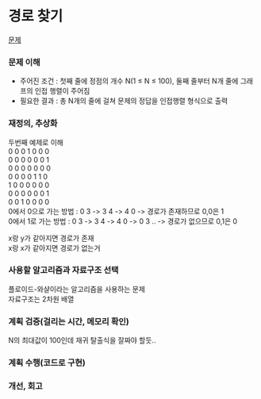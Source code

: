 # 경로 찾기
[문제](https://www.acmicpc.net/problem/11403)

### 문제 이해
- 주어진 조건 : 첫째 줄에 정점의 개수 N(1 ≤ N ≤ 100), 둘째 줄부터 N개 줄에 그래프의 인접 행렬이 주어짐  
- 필요한 결과 : 총 N개의 줄에 걸쳐 문제의 정답을 인접행렬 형식으로 출력

### 재정의, 추상화
두번째 예제로 이해  
0 0 0 1 0 0 0  
0 0 0 0 0 0 1  
0 0 0 0 0 0 0  
0 0 0 0 1 1 0  
1 0 0 0 0 0 0  
0 0 0 0 0 0 1  
0 0 1 0 0 0 0  
0에서 0으로 가는 방법 : 0 3 -> 3 4 -> 4 0 -> 경로가 존재하므로 0,0은 1  
0에서 1로 가는 방법 : 0 3 -> 3 4 -> 4 0 -> 0 3 .. -> 경로가 없으므로 0,1은 0  

x랑 y가 같아지면 경로가 존재  
x랑 x가 같아지면 경로가 없는거  

### 사용할 알고리즘과 자료구조 선택
플로이드-와샬이라는 알고리즘을 사용하는 문제  
자료구조는 2차원 배열  

### 계획 검증(걸리는 시간, 메모리 확인)
N의 최대값이 100인데 재귀 탈출식을 잘짜야 할듯..  

### 계획 수행(코드로 구현)

### 개선, 회고
